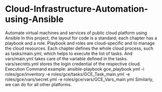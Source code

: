 # Cloud-Infrastructure-Automation-using-Ansible
Automate virtual machines and services of public cloud platform using Ansible
In this project, the layout for code is a standard; each chapter has a playbook and a role. Playbook and roles are cloud-specific and to manage the cloud resources. Each chapter defines the whole cloud process, such as tasks/main.yml, which helps to execute the list of tasks. And vars/main.yml takes care of the variable defined in the tasks. vars/secrets.yml stores the login credential of the respective cloud.
Execution Command example:
ansible-playbook gce_playbook.yml -i roles/gce/inventory -e roles/gce/tasks/GCE_Task_main.yml -e roles/gce/vars/secret.yml -e roles/gce/vars/GCE_Vars_main.yml
Similarly, we can do for all other platforms.
